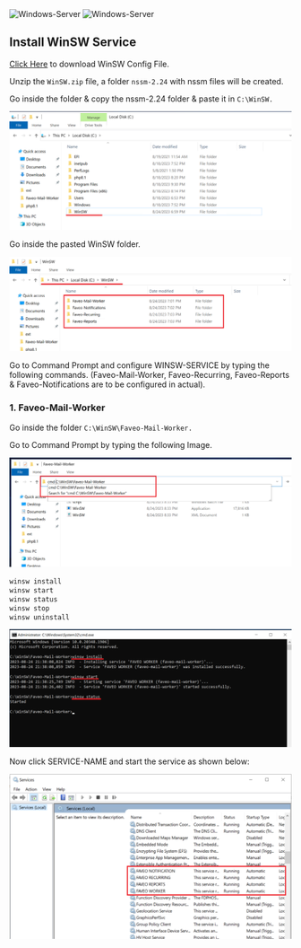 <img alt="Windows-Server" src="https://upload.wikimedia.org/wikipedia/commons/thumb/e/e2/Windows_logo_and_wordmark_-_2021.svg/250px-Windows_logo_and_wordmark_-_2021.svg.png" height="70" />

<img alt="Windows-Server" src="https://upload.wikimedia.org/wikipedia/en/6/6b/Redis_Logo.svg" height="70" />


## Install WinSW Service

[Click Here](https://raw.githubusercontent.com/tamilselvan-lws/Documents/main/Redis%20Windows%20Server/WinSW.zip) to download WinSW Config File.

Unzip the <code>WinSW.zip</code> file, a folder <code>nssm-2.24</code> with nssm files will be created.

Go inside the folder & copy the nssm-2.24 folder & paste it in <code>C:\WinSW.</code>

<img alt="Windows-Server" src="/Redis Windows Server/images/1.png"/>

Go inside the pasted WinSW folder.

<img alt="Windows-Server" src="/Redis Windows Server/images/2.png"/>

Go to Command Prompt and configure WINSW-SERVICE by typing the following commands. (Faveo-Mail-Worker, Faveo-Recurring, Faveo-Reports & Faveo-Notifications are to be configured in actual).

### 1. Faveo-Mail-Worker

Go inside the folder <code>C:\WinSW\Faveo-Mail-Worker.</code>

Go to Command Prompt by typing the following Image.

<img alt="Windows-Server" src="/Redis Windows Server/images/3.png"/>

```
winsw install
winsw start
winsw status
winsw stop
winsw uninstall

```

<img alt="Windows-Server" src="/Redis Windows Server/images/4.png"/>

Now click SERVICE-NAME and start the service as shown below:

<img alt="Windows-Server" src="/Redis Windows Server/images/5.png"/>